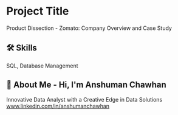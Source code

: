 # Project Title

Product Dissection - Zomato: Company Overview and Case Study


## 🛠 Skills
SQL, Database Management


## 🚀 About Me - Hi, I'm Anshuman Chawhan
Innovative Data Analyst with a Creative Edge in Data Solutions
www.linkedin.com/in/anshumanchawhan


